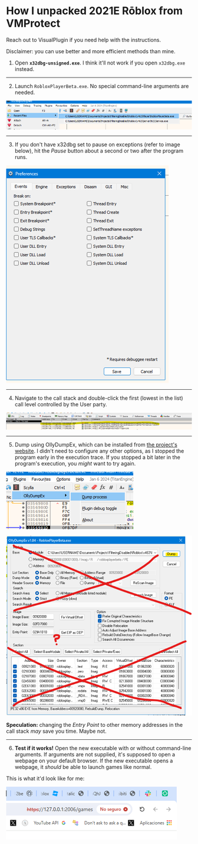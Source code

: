# How I unpacked 2021E Rōblox from VMProtect

Reach out to VisualPlugin if you need help with the instructions.

Disclaimer: you can use better and more efficient methods than mine.

1. Open **`x32dbg-unsigned.exe`**. I think it'll not work if you open `x32dbg.exe` instead.

---

2. Launch `RobloxPlayerBeta.exe`. No special command-line arguments are needed.

![alt text](image.png)

---

3. If you don't have x32dbg set to pause on exceptions (refer to image below), hit the _Pause_ button about a second or two after the program runs.

![alt text](image-1.png)

---

4. Navigate to the call stack and double-click the first (lowest in the list) call level controlled by the User party.

![alt text](image-2.png)

---

5. Dump using OllyDumpEx, which can be installed from [the project's website](https://low-priority.appspot.com/ollydumpex/). I didn't need to configure any other options, as I stopped the program early in the execution trace. If you stopped a bit later in the program's execution, you _might_ want to try again.

![alt text](image-3.png)

![alt text](image-4.png)

**Speculation:** changing the _Entry Point_ to other memory addresses in the call stack _may_ save you time. Maybe not.

---

6. **Test if it works!** Open the new executable with or without command-line arguments. If arguments are not supplied, it's supposed to open a webpage on your default browser. If the new executable opens a webpage, it _should_ be able to launch games like normal.

This is what it'd look like for me:

![alt text](image-5.png)
